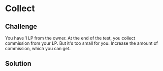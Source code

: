 # Collect

## Challenge

You have 1 LP from the owner.
At the end of the test, you collect commission from your LP.
But it's too small for you. Increase the amount of commission, which you can get.



## Solution